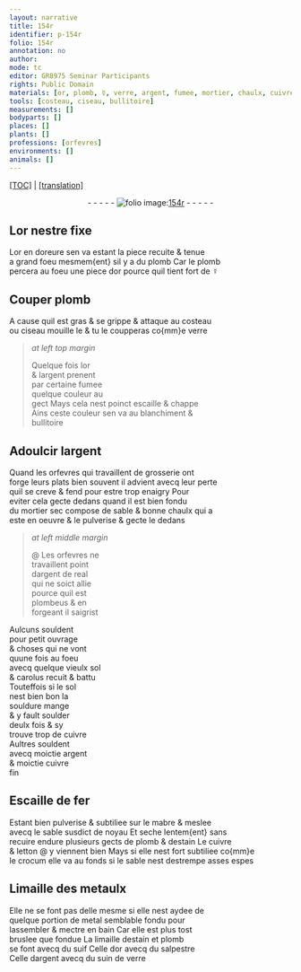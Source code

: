 ```yaml
---
layout: narrative
title: 154r
identifier: p-154r
folio: 154r
annotation: no
author:
mode: tc
editor: GR8975 Seminar Participants
rights: Public Domain
materials: [or, plomb, ☿, verre, argent, fumee, mortier, chaulx, cuivre, fer, mabre, sable, estain, letton, crocum, metaulx, metal, suif, salpestre, suin de verre]
tools: [costeau, ciseau, bullitoire]
measurements: []
bodyparts: []
places: []
plants: []
professions: [orfevres]
environments: []
animals: []
---
```


<p><a href="{{ site.baseurl }}/diplomatic/" target="_blank">[TOC]</a> | <a href="{{ site.baseurl }}/texts/p-154r_tl/ target="_blank"">[translation]</a></p><div class="folio" align="center">- - - - - <a href="http://gallica.bnf.fr/ark:/12148/btv1b10500001g/f313.item.r=" target="_blank"><img src="https://cu-mkp.github.io/2017-workshop-edition/assets/photo-icon.png" alt="folio image: " style="display:inline-block; margin-bottom:-3px;"/>154r</a> - - - - - </div>  
  

## L<span class="m">or</span> nestre fixe 

 
L<span class="m">or</span> en doreure sen va estant la piece recuite & tenue<br/> a grand foeu mesmem{ent} sil y a du <span class="m">plomb</span> Car le <span class="m">plomb</span><br/> percera au foeu une piece d<span class="m">or</span> pource quil tient fort de <span class="m">☿</span>
 
 
  

## Couper <span class="m">plomb</span>

 
A cause quil est gras & se grippe & attaque au <span class="tl">costeau</span><br/> ou <span class="tl">ciseau</span> mouille le & tu le coupperas co{mm}e <span class="m">verre</span>
 
> *at left top margin*
> 
> 
>   Quelque fois l<span class="m">or</span><br/> & l<span class="m">argent</span> prenent<br/> par certaine <span class="m">fumee</span><br/> quelque couleur au<br/> gect Mays cela nest poinct escaille & chappe<br/> Ains ceste couleur sen va au blanchiment &<br/> <span class="tl">bullitoire</span>
 
 
  

## Adoulcir l<span class="m">argent</span>

 
Quand les <span class="pro">orfevres</span> qui travaillent de grosserie ont<br/> forge leurs plats bien souvent il advient avecq leur perte<br/> quil se creve & fend pour estre trop enaigry Pour<br/> eviter cela gecte dedans quand il est bien fondu<br/> du <span class="m">mortier</span> sec compose de sable & bonne <span class="m">chaulx</span> qui a<br/> este en oeuvre & le pulverise & gecte le dedans 
 
> *at left middle margin*
> 
> 
> @  Les <span class="pro">orfevres</span> ne<br/> travaillent point<br/> d<span class="m">argent</span> de real<br/> qui ne soict allie<br/> pource quil est<br/> plombeus & en<br/> forgeant il saigrist 
 
Aulcuns souldent<br/> pour petit ouvrage<br/> & choses qui ne vont<br/> quune fois au foeu<br/> avecq quelque vieulx <span class="cn">sol</span><br/> & <span class="cn">carolus</span> recuit & battu<br/> Touteffois si le <span class="cn">sol</span><br/> nest bien bon la<br/> souldure mange<br/> & y fault soulder<br/> deulx fois & sy<br/> trouve trop de <span class="m">cuivre</span><br/> Aultres souldent<br/> avecq moictie <span class="m">argent</span><br/> & moictie <span class="m">cuivre</span><br/> fin
 
 
  

## Escaille de <span class="m">fer</span>

 
Estant bien pulverise & subtiliee sur le <span class="m">mabre</span> & meslee<br/> avecq le <span class="m">sable</span> susdict de noyau Et seche lentem{ent} sans<br/> recuire endure plusieurs gects de <span class="m">plomb</span> & d<span class="m">estain</span> Le <span class="m">cuivre</span><br/> & <span class="m">letton</span> @ y viennent bien Mays si elle nest fort subtiliee co{mm}e<br/> le <span class="m">crocum</span> elle va au fonds si le sable nest destrempe asses espes
 
 
  

## Limaille des <span class="m">metaulx</span>

 
Elle ne se font pas delle mesme si elle nest aydee de<br/> quelque portion de <span class="m">metal</span> semblable fondu pour<br/> lassembler & mectre en bain Car elle est plus tost<br/> bruslee que fondue La limaille d<span class="m">estain</span> et <span class="m">plomb</span><br/> se font avecq du <span class="m">suif</span> Celle d<span class="m">or</span> avecq du <span class="m">salpestre</span><br/> Celle d<span class="m">argent</span> avecq du <span class="m">suin de verre</span>
 
